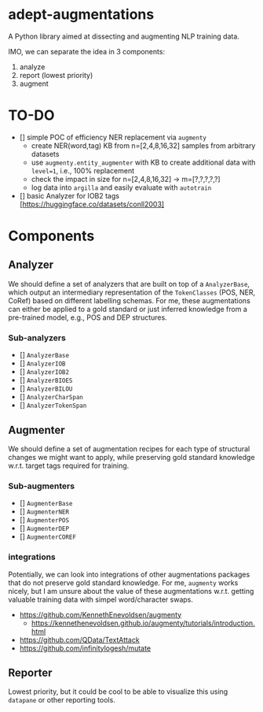 # adept-augmentations

A Python library aimed at dissecting and augmenting NLP training data.

IMO, we can separate the idea in 3 components:

1. analyze
2. report (lowest priority)
3. augment

# TO-DO

- [] simple POC of efficiency NER replacement via `augmenty`
  - create NER(word,tag) KB from n=[2,4,8,16,32] samples from arbitrary datasets
  - use `augmenty.entity_augmenter` with KB to create additional data with `level=1`, i.e., 100% replacement
  - check the impact in size for n=[2,4,8,16,32] -> m=[?,?,?,?,?]
  - log data into `argilla` and easily evaluate with `autotrain`
- [] basic Analyzer for IOB2 tags [https://huggingface.co/datasets/conll2003]

# Components

## Analyzer

We should define a set of analyzers that are built on top of a `AnalyzerBase`, which output an intermediary representation of the `TokenClasses` (POS, NER, CoRef) based on different labelling schemas. For me, these augmentations can either be applied to a gold standard or just inferred knowledge from a pre-trained model, e.g., POS and DEP structures.

### Sub-analyzers

- [] `AnalyzerBase`
- [] `AnalyzerIOB`
- [] `AnalyzerIOB2`
- [] `AnalyzerBIOES`
- [] `AnalyzerBILOU`
- [] `AnalyzerCharSpan`
- [] `AnalyzerTokenSpan`

## Augmenter

We should define a set of augmentation recipes for each type of structural changes we might want to apply, while preserving gold standard knowledge w.r.t. target tags required for training.

### Sub-augmenters

- [] `AugmenterBase`
- [] `AugmenterNER`
- [] `AugmenterPOS`
- [] `AugmenterDEP`
- [] `AugmenterCOREF`

### integrations

Potentially, we can look into integrations of other augmentations packages that do not preserve gold standard knowledge. For me, `augmenty` works nicely, but I am unsure about the value of these augmentations w.r.t. getting valuable training data with simpel word/character swaps.

- <https://github.com/KennethEnevoldsen/augmenty>
  - <https://kennethenevoldsen.github.io/augmenty/tutorials/introduction.html>
- <https://github.com/QData/TextAttack>
- <https://github.com/infinitylogesh/mutate>

## Reporter

Lowest priority, but it could be cool to be able to visualize this using `datapane` or other reporting tools.
